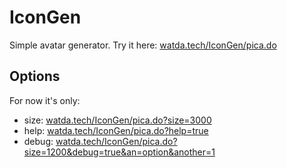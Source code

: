 # IconGen
Simple avatar generator. Try it here: [watda.tech/IconGen/pica.do](http://watda.tech/IconGen/pica.do)

## Options
For now it's only:
* size: [watda.tech/IconGen/pica.do?size=3000](http://watda.tech/IconGen/pica.do?size=3000)
* help: [watda.tech/IconGen/pica.do?help=true](http://watda.tech/IconGen/pica.do?help=true)
* debug: [watda.tech/IconGen/pica.do?size=1200&debug=true&an=option&another=1](http://watda.tech/IconGen/pica.do?size=1200&debug=true&an=option&another=1)

